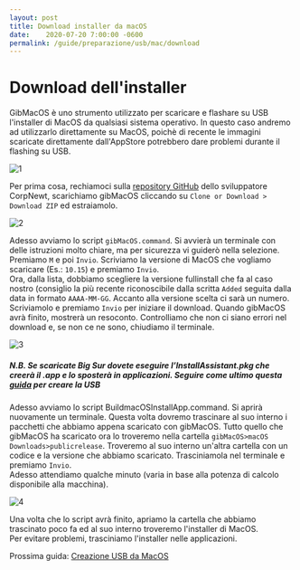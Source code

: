 ```yaml
---
layout: post
title: Download installer da macOS
date:    2020-07-20 7:00:00 -0600
permalink: /guide/preparazione/usb/mac/download
---
```


# Download dell'installer

GibMacOS è uno strumento utilizzato per scaricare e flashare su USB l'installer di MacOS da qualsiasi sistema operativo. In questo caso andremo ad utilizzarlo direttamente su MacOS, poichè di recente le immagini scaricate direttamente dall'AppStore potrebbero dare problemi durante il flashing su USB.

![1](https://raw.githubusercontent.com/utopia-team/utopia-team.github.io/master/images/Guide/download_installer_macos/1.png)

Per prima cosa, rechiamoci sulla [repository GitHub](https://github.com/corpnewt/gibMacOS) dello sviluppatore CorpNewt, scarichiamo gibMacOS cliccando su `Clone or Download > Download ZIP` ed estraiamolo.

![2](https://raw.githubusercontent.com/utopia-team/utopia-team.github.io/master/images/Guide/download_installer_macos/2.gif) 

Adesso avviamo lo script `gibMacOS.command`. Si avvierà un terminale con delle istruzioni molto chiare, ma per sicurezza vi guiderò nella selezione.
Premiamo `M` e poi `Invio`. Scriviamo la versione di MacOS che vogliamo scaricare (Es.: `10.15`) e premiamo `Invio`.  
Ora, dalla lista, dobbiamo scegliere la versione fullinstall che fa al caso nostro (consiglio la più recente riconoscibile dalla scritta `Added` seguita dalla data in formato `AAAA-MM-GG`. Accanto alla versione scelta ci sarà un numero. Scriviamolo e premiamo `Invio` per iniziare il download. Quando gibMacOS avrà finito, mostrerà un resoconto. Controlliamo che non ci siano errori nel download e, se non ce ne sono, chiudiamo il terminale.


![3](https://raw.githubusercontent.com/utopia-team/utopia-team.github.io/master/images/Guide/download_installer_macos/3.gif) 

##### N.B. Se scaricate Big Sur dovete eseguire l’InstallAssistant.pkg che creerà il .app e lo sposterà in applicazioni. Seguire come ultimo questa [guida](https://www.hackintoshitalia.it/guide/creazione-usb-da-macos/) per creare la USB

Adesso avviamo lo script BuildmacOSInstallApp.command. Si aprirà nuovamente un terminale. Questa volta dovremo trascinare al suo interno i pacchetti che abbiamo appena scaricato con gibMacOS. Tutto quello che gibMacOS ha scaricato ora lo troveremo nella cartella `gibMacOS>macOS Downloads>publicrelease`. Troveremo al suo interno un'altra cartella con un codice e la versione che abbiamo scaricato. Trasciniamola nel terminale e premiamo `Invio`.  
Adesso attendiamo qualche minuto (varia in base alla potenza di calcolo disponibile alla macchina).

![4](https://raw.githubusercontent.com/utopia-team/utopia-team.github.io/master/images/Guide/download_installer_macos/4.png) 

  
Una volta che lo script avrà finito, apriamo la cartella che abbiamo trascinato poco fa ed al suo interno troveremo l'installer di MacOS.  
Per evitare problemi, trasciniamo l'installer nelle applicazioni.

Prossima guida: [Creazione USB da MacOS](https://utopia-team.github.io/guide/preparazione/usb/mac/creazione)